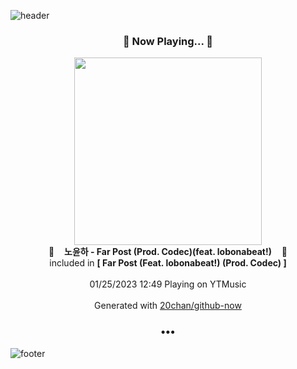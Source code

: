 ![header](https://capsule-render.vercel.app/api?type=wave&height=170&section=header&text=Hi.%20I'm%20SHIFT&fontColor=090707&fontAlignX=45&fontAlignY=65&fontSize=100)

<h3 align="center">🎵 Now Playing... 🎵</h3>
<p align="center">
  <a href="https://music.youtube.com/watch?v=QVpk_x96UjU">
    <img width="300" src="https://lh3.googleusercontent.com/S74G4zAWePBnfLjNyGWRrW9WdzJacszykV67PJKcCV9fHIyx7Z5yRtG6lX9IhpF6DXNmiWIP3AmSCj13">
  </a>
  <br>
  🎵&nbsp&nbsp&nbsp <b>노윤하 - Far Post (Prod. Codec)(feat. lobonabeat!)</b> &nbsp&nbsp&nbsp🎵
  <br>
  included in <b>[ Far Post (Feat. lobonabeat!) (Prod. Codec) ]</b>
  
  <br />
  <br />
  01/25/2023 12:49 Playing on YTMusic
  <br />
  <br />
  Generated with <a href="https://github.com/20chan/github-now">20chan/github-now</a>
</p>

<h3 align="center">•••</h3>

![footer](https://capsule-render.vercel.app/api?type=wave&height=150&section=footer)

